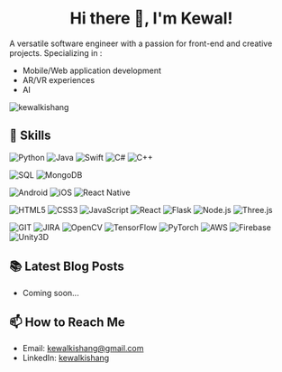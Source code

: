 <h1 align="center"> Hi there 👋, I'm Kewal! </h1>
A versatile software engineer with a passion for front-end and creative projects. Specializing in :
<ul>
  <li>
    Mobile/Web application development
  </li>
  <li>
    AR/VR experiences
  </li>
  <li>
    AI
  </li>
</ul>

<p align="left"> <img src="https://komarev.com/ghpvc/?username=kewalkishang" alt="kewalkishang" /> </p>

## 💼 Skills
![Python](https://img.shields.io/badge/-Python-black?style=flat-square&logo=python)
![Java](https://img.shields.io/badge/-Java-black?style=flat-square&logo=java)
![Swift](https://img.shields.io/badge/-Swift-black?style=flat-square&logo=swift)
![C#](https://img.shields.io/badge/-C%23-black?style=flat-square&logo=csharp)
![C++](https://img.shields.io/badge/-C++-black?style=flat-square&logo=cplusplus)

![SQL](https://img.shields.io/badge/-SQL-black?style=flat-square&logo=mysql)
![MongoDB](https://img.shields.io/badge/-MongoDB-black?style=flat-square&logo=mongodb)

![Android](https://img.shields.io/badge/-Android-black?style=flat-square&logo=android)
![iOS](https://img.shields.io/badge/-iOS-black?style=flat-square&logo=apple)
![React Native](https://img.shields.io/badge/-React_Native-black?style=flat-square&logo=react)

![HTML5](https://img.shields.io/badge/-HTML5-black?style=flat-square&logo=html5)
![CSS3](https://img.shields.io/badge/-CSS3-black?style=flat-square&logo=css3)
![JavaScript](https://img.shields.io/badge/-JavaScript-black?style=flat-square&logo=javascript)
![React](https://img.shields.io/badge/-React-black?style=flat-square&logo=react)
![Flask](https://img.shields.io/badge/-Flask-black?style=flat-square&logo=flask)
![Node.js](https://img.shields.io/badge/-Node.js-black?style=flat-square&logo=node.js)
![Three.js](https://img.shields.io/badge/-Three.js-black?style=flat-square&logo=three.js)

![GIT](https://img.shields.io/badge/-GIT-black?style=flat-square&logo=git)
![JIRA](https://img.shields.io/badge/-JIRA-black?style=flat-square&logo=jira)
![OpenCV](https://img.shields.io/badge/-OpenCV-black?style=flat-square&logo=opencv)
![TensorFlow](https://img.shields.io/badge/-TensorFlow-black?style=flat-square&logo=tensorflow)
![PyTorch](https://img.shields.io/badge/-PyTorch-black?style=flat-square&logo=pytorch)
![AWS](https://img.shields.io/badge/-AWS-black?style=flat-square&logo=amazonaws)
![Firebase](https://img.shields.io/badge/-Firebase-black?style=flat-square&logo=firebase)
![Unity3D](https://img.shields.io/badge/-Unity3D-black?style=flat-square&logo=unity)


## 📚 Latest Blog Posts
- Coming soon...

## 📫 How to Reach Me
- Email: kewalkishang@gmail.com
- LinkedIn: [kewalkishang](https://www.linkedin.com/in/kewalkishang/)


